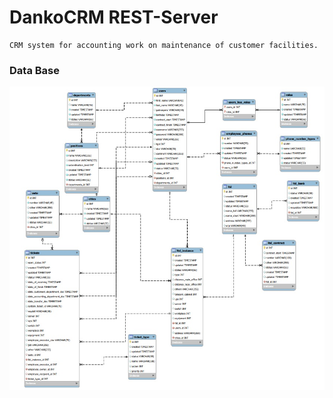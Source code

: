 # DankoCRM REST-Server

```
CRM system for accounting work on maintenance of customer facilities.
```

### Data Base
![](images/DataBase.jpg)